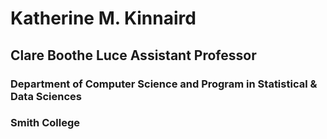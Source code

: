 # Katherine M. Kinnaird
## Clare Boothe Luce Assistant Professor
### Department of Computer Science and Program in Statistical & Data Sciences
### Smith College
